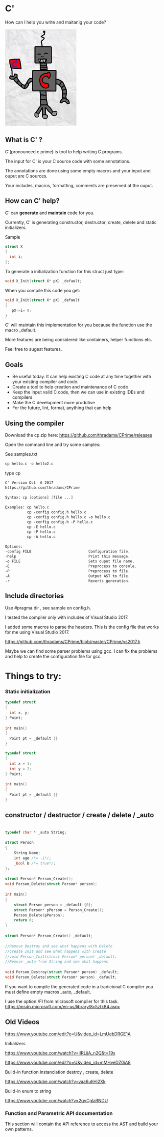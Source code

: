 # C'

How can I help you write and maitanig your code?

![robot](/robots.jpg)

## What is C' ?
C'(pronounced c prime) is tool to help writing C programs.

The input for C' is your C source code with some annotations. 

The annotations are done using some empty macros and your input and 
ouput are C sources.

Your includes, macros, formatting, comments 
are preserved at the ouput.


## How can C' help?
C' can **generate** and **maintain** code for you.

Currently, C' is generating constructor, destructor, create, delete and static initializers.


Sample
```c
struct X
{
  int i;
};
```
To generate a initialization function for this struct just type:

```c
void X_Init(struct X* pX) _default;
```
When you compile this code you get:
```c
void X_Init(struct X* pX) _default
{
   pX->i= 0;
}
```

C' will maintain this implementation for you because the function use the macro _default.

More features are being considered like containers, helper functions etc. 

Feel free to sugest features.



## Goals

 * Be useful today. It can help existing C code at any time together with
   your existing compiler and code.
 * Create a tool to help creation and maintenance of  C code
 * Keep the input valid C code, then we can use in existing IDEs and compilers
 * Make the C development more produtive
 * For the future, lint, format, anything that can help
 
## Using the compiler

Download the cp.zip here:
https://github.com/thradams/CPrime/releases

Open the command line and try some samples:

See samples.txt

```c
cp hello.c -o hello2.c
```

type cp

```
C' Version Oct  6 2017
https://github.com/thradams/CPrime

Syntax: cp [options] [file ...]

Examples: cp hello.c
          cp -config config.h hello.c
          cp -config config.h hello.c -o hello.c
          cp -config config.h -P hello.c
          cp -E hello.c
          cp -P hello.c
          cp -A hello.c

Options:
-config FILE                          Configuration file.
-help                                 Print this message.
-o FILE                               Sets ouput file name.
-E                                    Preprocess to console.
-P                                    Preprocess to file.
-A                                    Output AST to file.
-r                                    Reverts generation.

```

## Include directories

Use #pragma dir , see sample on config.h.

I tested the compiler only with includes of Visual Studio 2017.

I added some macros to parse the headers. This is the config file that works 
for me using Visual Studio 2017.

https://github.com/thradams/CPrime/blob/master/CPrime/vs2017.h

Maybe we can find some parser problems using gcc. I can fix the problems
and help to create the configuration file for gcc.

# Things to try:

### Static initialization

```c
typedef struct 
{
  int x, y;
} Point;

int main()
{  
  Point pt = _default {}
}

```

```c
typedef struct 
{
  int x = 1;
  int y = 2;
} Point;

int main()
{  
  Point pt = _default {}
}

```

## constructor / destructor / create / delete / _auto

```c

typedef char * _auto String;

struct Person
{
    String Name;
    int age /*= -1*/;
    _Bool b /*= true*/;
};

struct Person* Person_Create();
void Person_Delete(struct Person* person);
 
int main()
{
    struct Person person = _default {0};
    struct Person* pPerson = Person_Create();
    Person_Delete(pPerson);
    return 0;
}

struct Person* Person_Create() _default;

//Remove Destroy and see what happens with Delete
//Create Init and see what happens with Create
//void Person_Init(struct Person* person) _default;
//Remove _auto from String and see what happens

void Person_Destroy(struct Person* person) _default;
void Person_Delete(struct Person* person) _default;
```

If you want to compile the generated code in a tradicional C compiler you must
define empty macros _auto, _default.

I use the option /FI from microsoft compiler for this task.
https://msdn.microsoft.com/en-us/library/8c5ztk84.aspx

## Old Videos


https://www.youtube.com/edit?o=U&video_id=LmUebDRGE1A

Initializers

https://www.youtube.com/watch?v=lIRLijA_n2Q&t=19s

https://www.youtube.com/edit?o=U&video_id=mMHyeDZ0iA8

Build-in function instanciation destroy , create, delete

https://www.youtube.com/watch?v=yaa6uhHi2Xk

Build-in enum to string

https://www.youtube.com/watch?v=2qvCglaRNDU

### Function and Parametric API documentation
This section will contain the API reference to access the AST and build your own patterns.



